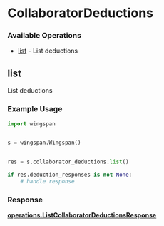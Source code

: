 # CollaboratorDeductions

### Available Operations

* [list](#list) - List deductions

## list

List deductions

### Example Usage

```python
import wingspan


s = wingspan.Wingspan()


res = s.collaborator_deductions.list()

if res.deduction_responses is not None:
    # handle response
```


### Response

**[operations.ListCollaboratorDeductionsResponse](../../models/operations/listcollaboratordeductionsresponse.md)**

